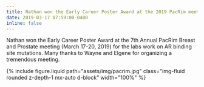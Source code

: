 ```yaml
---
title: Nathan won the Early Career Poster Award at the 2019 PacRim meeting
date: 2019-03-17 07:59:00-0400
inline: false
---
```


Nathan won the Early Career Poster Award at the 7th Annual PacRim Breast and Prostate meeting (March 17-20, 2019) for the labs work on AR binding site mutations. Many thanks to Wayne and Elgene for organizing a tremendous meeting. 

{% include figure.liquid path="assets/img/pacrim.jpg" class="img-fluid rounded z-depth-1 mx-auto d-block" width="100%" %}